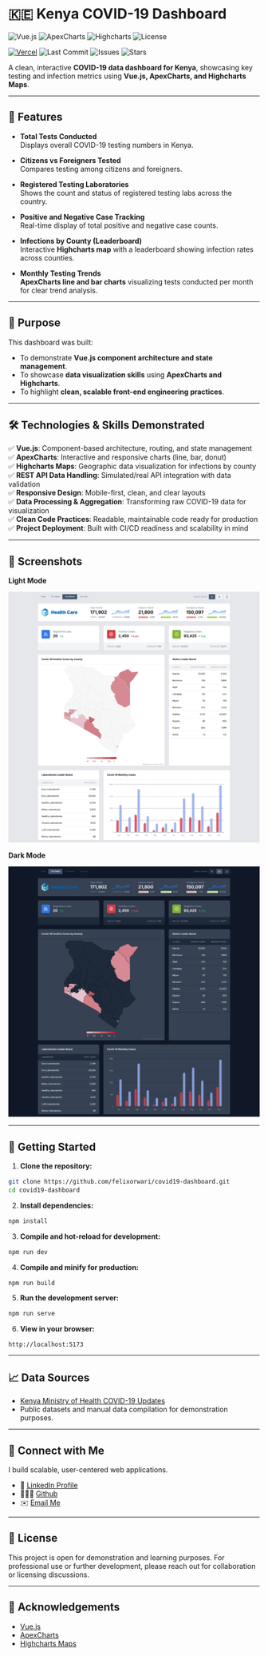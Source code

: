 # 🇰🇪 Kenya COVID-19 Dashboard

![Vue.js](https://img.shields.io/badge/Vue.js-3.x-brightgreen)
![ApexCharts](https://img.shields.io/badge/ApexCharts-Enabled-blue)
![Highcharts](https://img.shields.io/badge/Highcharts-Maps-orange)
![License](https://img.shields.io/badge/License-MIT-green)

[![Vercel](https://vercelbadge.vercel.app/api/felixorwari/covid19-dashboard)](https://covid19-dashboard-ten.vercel.app)
![Last Commit](https://img.shields.io/github/last-commit/felixorwari/covid19-dashboard)
![Issues](https://img.shields.io/github/issues/felixorwari/covid19-dashboard)
![Stars](https://img.shields.io/github/stars/felixorwari/covid19-dashboard?style=social)

A clean, interactive **COVID-19 data dashboard for Kenya**, showcasing key testing and infection metrics using **Vue.js, ApexCharts, and Highcharts Maps**.

---

## 🚀 Features

- **Total Tests Conducted**  
  Displays overall COVID-19 testing numbers in Kenya.

- **Citizens vs Foreigners Tested**  
  Compares testing among citizens and foreigners.

- **Registered Testing Laboratories**  
  Shows the count and status of registered testing labs across the country.

- **Positive and Negative Case Tracking**  
  Real-time display of total positive and negative case counts.

- **Infections by County (Leaderboard)**  
  Interactive **Highcharts map** with a leaderboard showing infection rates across counties.

- **Monthly Testing Trends**  
  **ApexCharts line and bar charts** visualizing tests conducted per month for clear trend analysis.

---

## 🎯 Purpose

This dashboard was built:

- To demonstrate **Vue.js component architecture and state management**.
- To showcase **data visualization skills** using **ApexCharts and Highcharts**.
- To highlight **clean, scalable front-end engineering practices**.

---

## 🛠️ Technologies & Skills Demonstrated

✅ **Vue.js**: Component-based architecture, routing, and state management  
✅ **ApexCharts**: Interactive and responsive charts (line, bar, donut)  
✅ **Highcharts Maps**: Geographic data visualization for infections by county  
✅ **REST API Data Handling**: Simulated/real API integration with data validation  
✅ **Responsive Design**: Mobile-first, clean, and clear layouts  
✅ **Data Processing & Aggregation**: Transforming raw COVID-19 data for visualization  
✅ **Clean Code Practices**: Readable, maintainable code ready for production  
✅ **Project Deployment**: Built with CI/CD readiness and scalability in mind

---

## 📸 Screenshots

**Light Mode**

![Dashboard Light](https://github.com/felixorwari/covid19-dashboard/blob/d38229d55444328a585b104afe42b4fd70c16e9f/public/previews/dashboard-dark.png)

**Dark Mode**

![Dashboard Dark](https://github.com/felixorwari/covid19-dashboard/blob/d38229d55444328a585b104afe42b4fd70c16e9f/public/previews/dashboard-light.png)

---

## 🚀 Getting Started

1. **Clone the repository:**

```bash
git clone https://github.com/felixorwari/covid19-dashboard.git
cd covid19-dashboard
```

2. **Install dependencies:**

```bash
npm install
```

3. **Compile and hot-reload for development:**

```bash
npm run dev
```

4. **Compile and minify for production:**

```bash
npm run build
```

5. **Run the development server:**

```bash
npm run serve
```

6. **View in your browser:**

```
http://localhost:5173
```

---

## 📈 Data Sources

- [Kenya Ministry of Health COVID-19 Updates](https://www.health.go.ke/)
- Public datasets and manual data compilation for demonstration purposes.

---

## 🤝 Connect with Me

I build scalable, user-centered web applications.

- 🔗 [LinkedIn Profile](https://linkedin.com/in/felixorwari)
- 🧑🏽‍💻 [Github](https://github.com/felixorwari)
- ✉️ [Email Me](mailto://felix.orwari@gmail.com)

---

## 📝 License

This project is open for demonstration and learning purposes. For professional use or further development, please reach out for collaboration or licensing discussions.

---

## 🙏 Acknowledgements

- [Vue.js](https://vuejs.org/)
- [ApexCharts](https://apexcharts.com/)
- [Highcharts Maps](https://www.highcharts.com/maps/)
